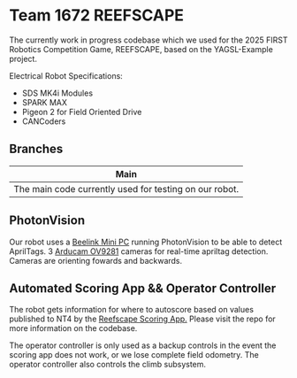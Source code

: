 # Team 1672 REEFSCAPE

The currently work in progress codebase which we used for the 2025 FIRST Robotics Competition Game, REEFSCAPE, based on the YAGSL-Example project.

Electrical Robot Specifications: 
* SDS MK4i Modules 
* SPARK MAX
* Pigeon 2 for Field Oriented Drive
* CANCoders

## Branches
| Main | 
|------|
| The main code currently used for testing on our robot.

## PhotonVision
Our robot uses a [Beelink Mini PC](https://www.bee-link.com/catalog/product/buy?id=303) running PhotonVision to be able to detect AprilTags. 
3 [Arducam OV9281](https://www.arducam.com/product/arducam-100fps-global-shutter-usb-camera-board-1mp-720p-ov9281-uvc-webcam-module-with-low-distortion-m12-lens-without-microphones-for-computer-laptop-android-device-and-raspberry-pi/)  cameras for real-time apriltag detection. Cameras are orienting fowards and backwards.

## Automated Scoring App && Operator Controller
The robot gets information for where to autoscore based on values published to NT4 by the [Reefscape Scoring App.](https://github.com/FRCTeam1672/Reefscape-Scoring-App) Please visit the repo for more information on the codebase. 

The operator controller is only used as a backup controls in the event the scoring app does not work, or we lose complete field odometry. The operator controller also controls the climb subsystem. 
